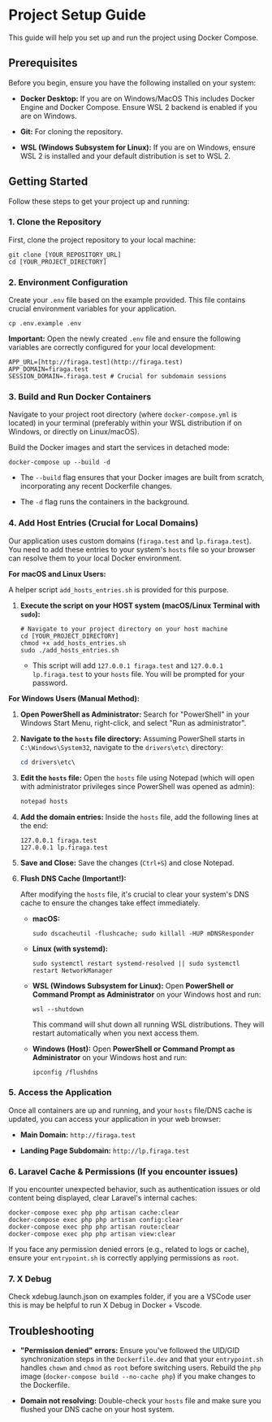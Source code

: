 # Project Setup Guide

This guide will help you set up and run the project using Docker Compose.

## Prerequisites

Before you begin, ensure you have the following installed on your system:

* **Docker Desktop:** If you are on Windows/MacOS This includes Docker Engine and Docker Compose. Ensure WSL 2 backend is enabled if you are on Windows.

* **Git:** For cloning the repository.

* **WSL (Windows Subsystem for Linux):** If you are on Windows, ensure WSL 2 is installed and your default distribution is set to WSL 2.

## Getting Started

Follow these steps to get your project up and running:

### 1. Clone the Repository

First, clone the project repository to your local machine:

```
git clone [YOUR_REPOSITORY_URL]
cd [YOUR_PROJECT_DIRECTORY]
```

### 2. Environment Configuration

Create your `.env` file based on the example provided. This file contains crucial environment variables for your application.

```
cp .env.example .env
```

**Important:** Open the newly created `.env` file and ensure the following variables are correctly configured for your local development:

```
APP_URL=[http://firaga.test](http://firaga.test)
APP_DOMAIN=firaga.test
SESSION_DOMAIN=.firaga.test # Crucial for subdomain sessions
```

### 3. Build and Run Docker Containers

Navigate to your project root directory (where `docker-compose.yml` is located) in your terminal (preferably within your WSL distribution if on Windows, or directly on Linux/macOS).

Build the Docker images and start the services in detached mode:

```
docker-compose up --build -d
```

* The `--build` flag ensures that your Docker images are built from scratch, incorporating any recent Dockerfile changes.

* The `-d` flag runs the containers in the background.

### 4. Add Host Entries (Crucial for Local Domains)

Our application uses custom domains (`firaga.test` and `lp.firaga.test`). You need to add these entries to your system's `hosts` file so your browser can resolve them to your local Docker environment.

**For macOS and Linux Users:**

A helper script `add_hosts_entries.sh` is provided for this purpose.

1.  **Execute the script on your HOST system (macOS/Linux Terminal with `sudo`):**

    ```
    # Navigate to your project directory on your host machine
    cd [YOUR_PROJECT_DIRECTORY]
    chmod +x add_hosts_entries.sh
    sudo ./add_hosts_entries.sh
    ```

    * This script will add `127.0.0.1 firaga.test` and `127.0.0.1 lp.firaga.test` to your `hosts` file. You will be prompted for your password.

**For Windows Users (Manual Method):**

1.  **Open PowerShell as Administrator:** Search for "PowerShell" in your Windows Start Menu, right-click, and select "Run as administrator".

2.  **Navigate to the `hosts` file directory:**
    Assuming PowerShell starts in `C:\Windows\System32`, navigate to the `drivers\etc\` directory:
    ```powershell
    cd drivers\etc\
    ```

3.  **Edit the `hosts` file:**
    Open the `hosts` file using Notepad (which will open with administrator privileges since PowerShell was opened as admin):
    ```powershell
    notepad hosts
    ```

4.  **Add the domain entries:**
    Inside the `hosts` file, add the following lines at the end:
    ```
    127.0.0.1 firaga.test
    127.0.0.1 lp.firaga.test
    ```

5.  **Save and Close:** Save the changes (`Ctrl+S`) and close Notepad.

2.  **Flush DNS Cache (Important!):**

    After modifying the `hosts` file, it's crucial to clear your system's DNS cache to ensure the changes take effect immediately.

    * **macOS:**

        ```
        sudo dscacheutil -flushcache; sudo killall -HUP mDNSResponder
        ```

    * **Linux (with systemd):**

        ```
        sudo systemctl restart systemd-resolved || sudo systemctl restart NetworkManager
        ```

    * **WSL (Windows Subsystem for Linux):**
        Open **PowerShell or Command Prompt as Administrator** on your Windows host and run:

        ```
        wsl --shutdown
        ```

        This command will shut down all running WSL distributions. They will restart automatically when you next access them.

    * **Windows (Host):**
        Open **PowerShell or Command Prompt as Administrator** on your Windows host and run:

        ```
        ipconfig /flushdns
        ```

### 5. Access the Application

Once all containers are up and running, and your `hosts` file/DNS cache is updated, you can access your application in your web browser:

* **Main Domain:** `http://firaga.test`

* **Landing Page Subdomain:** `http://lp.firaga.test`

### 6. Laravel Cache & Permissions (If you encounter issues)

If you encounter unexpected behavior, such as authentication issues or old content being displayed, clear Laravel's internal caches:

```
docker-compose exec php php artisan cache:clear
docker-compose exec php php artisan config:clear
docker-compose exec php php artisan route:clear
docker-compose exec php php artisan view:clear
```

If you face any permission denied errors (e.g., related to logs or cache), ensure your `entrypoint.sh` is correctly applying permissions as `root`.

### 7. X Debug

Check xdebug.launch.json on examples folder, if you are a VSCode user this is may be helpful to run X Debug in Docker + Vscode.

## Troubleshooting

* **"Permission denied" errors:** Ensure you've followed the UID/GID synchronization steps in the `Dockerfile.dev` and that your `entrypoint.sh` handles `chown` and `chmod` as `root` before switching users. Rebuild the `php` image (`docker-compose build --no-cache php`) if you make changes to the Dockerfile.

* **Domain not resolving:** Double-check your `hosts` file and make sure you flushed your DNS cache on your host system.